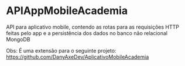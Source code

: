 # APIAppMobileAcademia
API para aplicativo mobile, contendo as rotas para as requisições HTTP feitas pelo app e a persistência dos dados no banco não relacional MongoDB

Obs: É uma extensão para o seguinte projeto: https://github.com/DanyAxeDev/AplicativoMobileAcademia
